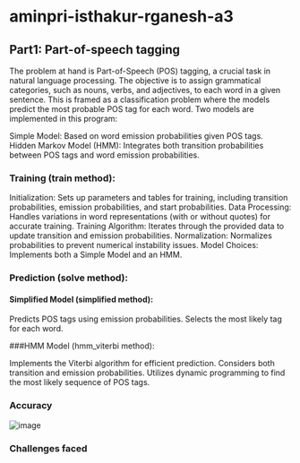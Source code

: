 # aminpri-isthakur-rganesh-a3

## Part1: Part-of-speech tagging

The problem at hand is Part-of-Speech (POS) tagging, a crucial task in natural language processing. The objective is to assign grammatical categories, such as nouns, verbs, and adjectives, to each word in a given sentence. This is framed as a classification problem where the models predict the most probable POS tag for each word. Two models are implemented in this program:

Simple Model: Based on word emission probabilities given POS tags.
Hidden Markov Model (HMM): Integrates both transition probabilities between POS tags and word emission probabilities.

### Training (train method):
Initialization: Sets up parameters and tables for training, including transition probabilities, emission probabilities, and start probabilities.
Data Processing: Handles variations in word representations (with or without quotes) for accurate training.
Training Algorithm: Iterates through the provided data to update transition and emission probabilities.
Normalization: Normalizes probabilities to prevent numerical instability issues.
Model Choices: Implements both a Simple Model and an HMM.

### Prediction (solve method):
#### Simplified Model (simplified method):

Predicts POS tags using emission probabilities.
Selects the most likely tag for each word.

###HMM Model (hmm_viterbi method):

Implements the Viterbi algorithm for efficient prediction.
Considers both transition and emission probabilities.
Utilizes dynamic programming to find the most likely sequence of POS tags.

### Accuracy
![image](https://media.github.iu.edu/user/24716/files/94faaf4e-f710-443b-abc6-66c4f5ce07e0)

### Challenges faced
